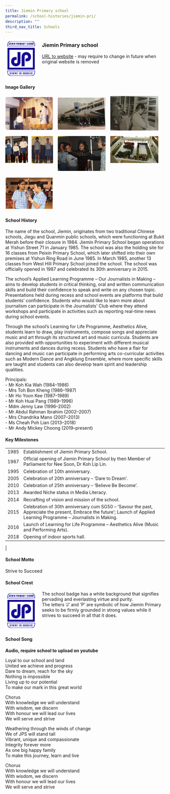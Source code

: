 ```yaml
---
title: Jiemin Primary school
permalink: /school-histories/jiemin-pri/
description: ""
third_nav_title: Schools
---
```

<img src="/images/jieminpri1.png" style="width:20%;margin-right:15px;" align = "left">

### **Jiemin Primary school**
[URL to website](https://jieminpri.moe.edu.sg/) - may require to change in future when original website is removed

<br clear="left">

#### **Image Gallery**

<p><a href="https://staging.d1yxymztqoj7qn.amplifyapp.com/images/pic.jpg">  
<img src="/images/jieminpri2.jpg" style="width:30%;margin-right:15px;" align = "left">
</a></p>

<p><a href="https://staging.d1yxymztqoj7qn.amplifyapp.com/images/pic.jpg">  
<img src="/images/jieminpri3.jpg" style="width:30%;margin-right:15px;" align = "left">
</a></p>

<p><a href="https://staging.d1yxymztqoj7qn.amplifyapp.com/images/pic.jpg">  
<img src="/images/jieminpri4.jpg" style="width:30%;margin-right:15px;" align = "left">
</a></p>

<br clear="left">

<p><a href="https://staging.d1yxymztqoj7qn.amplifyapp.com/images/pic.jpg">  
<img src="/images/jieminpri5.jpg" style="width:30%;margin-right:15px;" align = "left">
</a></p>

<p><a href="https://staging.d1yxymztqoj7qn.amplifyapp.com/images/pic.jpg">  
<img src="/images/jieminpri6.jpg" style="width:30%;margin-right:15px;" align = "left">
</a></p>

<p><a href="https://staging.d1yxymztqoj7qn.amplifyapp.com/images/pic.jpg">  
<img src="/images/jieminpri7.jpg" style="width:30%;margin-right:15px;" align = "left">
</a></p>

<br clear="left">

<p><a href="https://staging.d1yxymztqoj7qn.amplifyapp.com/images/pic.jpg">  
<img src="/images/jieminpri8.jpg" style="width:30%;margin-right:15px;" align = "left">
</a></p>

<br clear="left">

#### **School History**
The name of the school, Jiemin, originates from two traditional Chinese schools, Jiegu and Quanmin public schools, which were functioning at Bukit Merah before their closure in 1984. Jiemin Primary School began operations at Yishun Street 71 in January 1985. The school was also the holding site for 16 classes from Peixin Primary School, which later shifted into their own premises at Yishun Ring Road in June 1985. In March 1985, another 13 classes from West Hill Primary School joined the school. The school was officially opened in 1987 and celebrated its 30th anniversary in 2015.

The school’s Applied Learning Programme – Our Journalists in Making – aims to develop students in critical thinking, oral and written communication skills and build their confidence to speak and write on any chosen topic. Presentations held during recess and school events are platforms that build students’ confidence. Students who would like to learn more about journalism can participate in the Journalists’ Club where they attend workshops and participate in activities such as reporting real-time news during school events.

Through the school’s Learning for Life Programme, Aesthetics Alive, students learn to draw, play instruments, compose songs and appreciate music and art through its structured art and music curricula. Students are also provided with opportunities to experiment with different musical instruments and dances during recess. Students who have a flair for dancing and music can participate in performing arts co-curricular activities such as Modern Dance and Angklung Ensemble, where more specific skills are taught and students can also develop team spirit and leadership qualities. 

Principals:<br>
\- Mr Koh Kia Wah (1984–1986)<br>
\- Mrs Toh Bon Kheng (1986–1987)<br>
\- Mr Ho Yoon Kee (1987–1989)<br>
\- Mr Koh Huai Pang (1989–1996)<br>
\- Mdm Jenny Law (1996–2002)<br>
\- Mr Abdul Rahman Ibrahim (2002–2007)<br>
\- Mrs Chandrika Mano (2007–2013)<br>
\- Ms Cheah Poh Lian (2013–2018)<br>
\- Mr Andy Mickey Choong (2019–present) 

#### **Key Milestones**

|  |  |
|:---:|---|
| 1985 | Establishment of Jiemin Primary School. |
| 1987 | Official opening of Jiemin Primary School by then Member of Parliament for Nee Soon, Dr Koh Lip Lin. |
| 1995 | Celebration of 10th anniversary. |
| 2005 | Celebration of 20th anniversary – ‘Dare to Dream’. |
| 2010 | Celebration of 25th anniversary – ‘Believe Be Become’. |
| 2013 | Awarded Niche status in Media Literacy. |
| 2014 | Recrafting of vision and mission of the school. |
| 2015 | Celebration of 30th anniversary cum SG50 – ‘Savour the past, Appreciate the present, Embrace the future’; Launch of Applied Learning Programme – Journalists in Making. |
| 2016 | Launch of Learning for Life Programme – Aesthetics Alive (Music and Performing Arts). |
| 2018 | Opening of indoor sports hall. |
|

#### **School Motto**
Strive to Succeed

#### **School Crest**
<img src="/images/jieminpri1.png" style="width:20%;margin-right:15px;" align = "left">

The school badge has a white background that signifies pervading and everlasting virtue and purity.<br>
The letters ‘J’ and ‘P’ are symbolic of how Jiemin Primary seeks to be firmly grounded in strong values while it strives to succeed in all that it does.

<br clear="left">

#### **School Song**
**Audio, require school to upload on youtube**

Loyal to our school and land<br>
United we achieve and progress<br>
Dare to dream, reach for the sky<br>
Nothing is impossible<br>
Living up to our potential<br>
To make our mark in this great world

Chorus<br>
With knowledge we will understand<br>
With wisdom, we discern<br>
With honour we will lead our lives<br>
We will serve and strive

Weathering through the winds of change<br>
We of JPS will stand tall<br>
Vibrant, unique and compassionate<br>
Integrity forever more<br>
As one big happy family<br>
To make this journey, learn and live

Chorus<br>
With knowledge we will understand<br>
With wisdom, we discern<br>
With honour we will lead our lives<br>
We will serve and strive